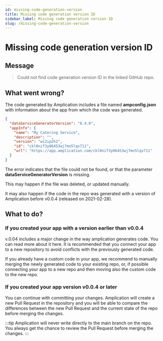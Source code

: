 ```yaml
---
id: missing-code-generation-version
title: Missing code generation version ID
sidebar_label: Missing code generation version ID
slug: /missing-code-generation-version
---
```


# Missing code generation version ID

## Message

> Could not find code generation version ID in the linked GitHub repo.

## What went wrong?

The code generated by Amplication includes a file named **ampconfig.json** with information about the app from which the code was generated.

```json
{
  "dataServiceGeneratorVersion": "0.4.0",
  "appInfo": {
    "name": "My Catering Service",
    "description": "",
    "version": "wi2ip2h2",
    "id": "ckl0nif3y06453wj7mn5lqx711",
    "url": "https://app.amplication.com/ckl0nif3y06453wj7mn5lqx711"
  }
}
```

The error indicates that the file could not be found, or that the parameter **dataServiceGeneratorVersion** is missing.

This may happen if the file was deleted, or updated manually.

It may also happen if the code in the repo was generated with a version of Amplication before v0.0.4 (released on 2021-02-28).

## What to do?

### If you created your app with a version earlier than v0.0.4

v.0.04 includes a major change in the way amplication generates code. You can read more about it here.
It is recommended that you connect your app to a new repository to avoid conflicts with the previously generated code.

If you already have a custom code in your app, we recommend to manually merging the newly generated code to your existing repo, or, if possible connecting your app to a new repo and then moving also the custom code to the new repo.

### If you created your app version v0.0.4 or later

You can continue with committing your changes. Amplication will create a new Pull Request in the repository and you will be able to compare the differences between the new Pull Request and the current state of the repo before merging the changes.

:::tip
Amplication will never write directly to the main branch on the repo. You always get the chance to review the Pull Request before merging the changes.
:::
